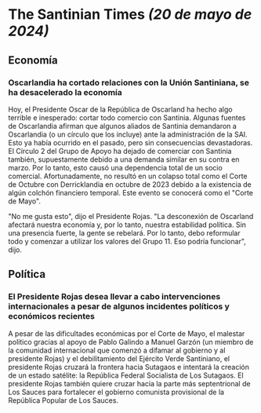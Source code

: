 # The Santinian Times _(20 de mayo de 2024)_

## Economía

### Oscarlandia ha cortado relaciones con la Unión Santiniana, se ha desacelerado la economía

Hoy, el Presidente Oscar de la República de Oscarland ha hecho algo terrible e inesperado: cortar todo comercio con Santinia.
Algunas fuentes de Oscarlandia afirman que algunos aliados de Santinia demandaron a Oscarlandia (o un círculo que los incluye)
ante la administración de la SAI. Esto ya había ocurrido en el pasado, pero sin consecuencias devastadoras. El Círculo 2
del Grupo de Apoyo ha dejado de comerciar con Santinia también, supuestamente debido a una demanda similar en su contra en marzo.
Por lo tanto, esto causó una dependencia total de un socio comercial. Afortunadamente, no resultó en un colapso total como el
Corte de Octubre con Derricklandia en octubre de 2023 debido a la existencia de algún colchón financiero temporal. Este evento
se conocerá como el "Corte de Mayo".

"No me gusta esto", dijo el Presidente Rojas. "La desconexión de Oscarland afectará nuestra economía y, por lo tanto, nuestra
estabilidad política. Sin una presencia fuerte, la gente se rebelará. Por lo tanto, debo reformular todo y comenzar a utilizar
los valores del Grupo 11. Eso podría funcionar", dijo.

## Política

### El Presidente Rojas desea llevar a cabo intervenciones internacionales a pesar de algunos incidentes políticos y económicos recientes

A pesar de las dificultades económicas por el Corte de Mayo, el malestar político gracias al apoyo de Pablo Galindo a Manuel
Garzón (un miembro de la comunidad internacional que comenzó a difamar al gobierno y al presidente Rojas) y el debilitamiento
del Ejército Verde Santiniano, el presidente Rojas cruzará la frontera hacia Sutagaos e intentará la creación de un estado
satélite: la República Federal Socialista de Los Sutagaos. El presidente Rojas también quiere cruzar hacia la parte más
septentrional de Los Sauces para fortalecer el gobierno comunista provisional de la República Popular de Los Sauces.
